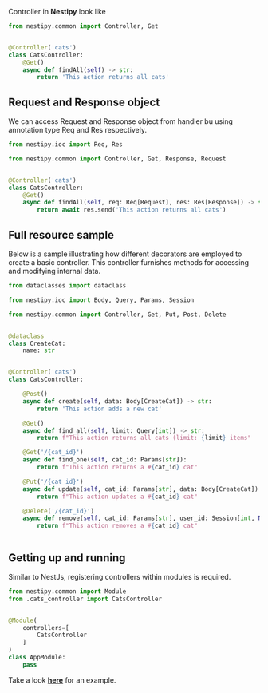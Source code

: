 Controller in <strong>Nestipy</strong> look like

```python
from nestipy.common import Controller, Get


@Controller('cats')
class CatsController:
    @Get()
    async def findAll(self) -> str:
        return 'This action returns all cats'

```

## Request and Response object
We can access Request and Response object from handler bu using annotation type Req and Res respectively.

```python
from nestipy.ioc import Req, Res

from nestipy.common import Controller, Get, Response, Request


@Controller('cats')
class CatsController:
    @Get()
    async def findAll(self, req: Req[Request], res: Res[Response]) -> str:
        return await res.send('This action returns all cats')

```

## Full resource sample
Below is a sample illustrating how different decorators are employed to create a basic controller. This controller furnishes methods for accessing and modifying internal data.

```python
from dataclasses import dataclass

from nestipy.ioc import Body, Query, Params, Session

from nestipy.common import Controller, Get, Put, Post, Delete


@dataclass
class CreateCat:
    name: str


@Controller('cats')
class CatsController:

    @Post()
    async def create(self, data: Body[CreateCat]) -> str:
        return 'This action adds a new cat'

    @Get()
    async def find_all(self, limit: Query[int]) -> str:
        return f"This action returns all cats (limit: {limit} items"

    @Get('/{cat_id}')
    async def find_one(self, cat_id: Params[str]):
        return f"This action returns a #{cat_id} cat"

    @Put('/{cat_id}')
    async def update(self, cat_id: Params[str], data: Body[CreateCat]):
        return f"This action updates a #{cat_id} cat"

    @Delete('/{cat_id}')
    async def remove(self, cat_id: Params[str], user_id: Session[int, None]):
        return f"This action removes a #{cat_id} cat"



```
## Getting up and running
Similar to NestJs, registering controllers within modules is required.

```python
from nestipy.common import Module
from .cats_controller import CatsController


@Module(
    controllers=[
        CatsController
    ]
)
class AppModule:
    pass
```
Take a look **[here](https://github.com/nestipy/sample/tree/main/sample-app-request-params)** for an  example.
<br/>
